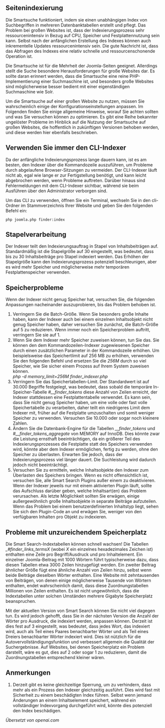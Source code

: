 <!-- Filename: Smart_Search_on_large_sites / Display title: Intelligente Suche auf großen Websites -->

## Seitenindexierung

Die Smartsuche funktioniert, indem sie einen unabhängigen Index von Suchbegriffen in mehreren Datenbanktabellen erstellt und pflegt. Das Problem bei großen Websites ist, dass der Indexierungsprozess sehr ressourcenintensiv in Bezug auf CPU, Speicher und Festplattennutzung sein kann. Selbst nach der anfänglichen Erstellung des Indexes können auch inkrementelle Updates ressourcenintensiv sein. Die gute Nachricht ist, dass das Abfragen des Indexes eine relativ schnelle und ressourcenschonende Operation ist.

Die Smartsuche ist für die Mehrheit der Joomla-Seiten geeignet. Allerdings stellt die Suche besondere Herausforderungen für große Websites dar. Es sollte daran erinnert werden, dass die Smartsuche eine reine PHP-Implementierung einer Suchmaschine ist, und besonders große Websites sind möglicherweise besser bedient mit einer eigenständigen Suchmaschine wie Solr.

Um die Smartsuche auf einer großen Website zu nutzen, müssen Sie wahrscheinlich einige der Konfigurationseinstellungen anpassen. Im Folgenden finden Sie einige allgemeine Hinweise, worauf Sie achten sollten und was Sie versuchen können zu optimieren. Es gibt eine Reihe bekannter ungelöster Probleme im Hinblick auf die Nutzung der Smartsuche auf großen Websites, die hoffentlich in zukünftigen Versionen behoben werden, und diese werden hier ebenfalls beschrieben.

## Verwenden Sie immer den CLI-Indexer

Da der anfängliche Indexierungsprozess lange dauern kann, ist es am besten, den Indexer über die Kommandozeile auszuführen, um Probleme durch abgelaufene Browser-Sitzungen zu vermeiden. Der CLI-Indexer läuft nicht ab, egal wie lange er zur Fertigstellung benötigt, und kann leicht abgebrochen werden, wenn Probleme auftreten. Darüber hinaus sind Fehlermeldungen mit dem CLI-Indexer sichtbar, während sie beim Ausführen über den Administrator verborgen sind.

Um das CLI zu verwenden, öffnen Sie ein Terminal, wechseln Sie in den cli-Ordner im Stammverzeichnis Ihrer Website und geben Sie den folgenden Befehl ein:

```
php joomla.php finder:index
```

## Stapelverarbeitung

Der Indexer teilt den Indexierungsauftrag in Stapel von Inhaltsbeiträgen auf. Standardmäßig ist die Stapelgröße auf 30 eingestellt, was bedeutet, dass bis zu 30 Inhaltsbeiträge pro Stapel indexiert werden. Das Erhöhen der Stapelgröße kann den Indexierungsprozess potenziell beschleunigen, aber es wird mehr Speicher und möglicherweise mehr temporären Festplattenspeicher verwenden.

## Speicherprobleme

Wenn der Indexer nicht genug Speicher hat, versuchen Sie, die folgenden Anpassungen nacheinander auszuprobieren, bis das Problem behoben ist.

1.  Verringern Sie die Batch-Größe. Wenn Sie besonders große Inhalte haben, kann der Indexer auch bei einem einzelnen Inhaltsobjekt nicht genug Speicher haben, daher versuchen Sie zunächst, die Batch-Größe auf 5 zu reduzieren. Wenn immer noch ein Speicherproblem auftritt, verringern Sie sie auf 1.
2.  Wenn Sie dem Indexer mehr Speicher zuweisen können, tun Sie das. Sie können den dem Kommandozeilen-Indexer zugewiesenen Speicher durch einen zusätzlichen Parameter in der Kommandozeile erhöhen. Um beispielsweise das Speichertlimit auf 256 MB zu erhöhen, verwenden Sie den folgenden Befehl und ersetzen Sie die *256M* durch so viel Speicher, wie Sie sicher einem Prozess auf Ihrem System zuweisen können.<br>
    *php -d memory_limit=256M finder_indexer.php*
3.  Verringern Sie das Speichertabellen-Limit. Der Standardwert ist auf 30.000 Begriffe festgelegt, was bedeutet, dass sobald die temporäre In-Speicher-Tabelle *#__finder_tokens* diese Anzahl von Zeilen erreicht, der Indexer stattdessen eine Festplattentabelle verwendet. Es kann sein, dass Sie nicht genug Speicher haben, um eine volle oder fast volle Speichertabelle zu verarbeiten, daher teilt ein niedrigeres Limit dem Indexer mit, früher auf die Festplatte umzuschalten und somit weniger Speicher zu verwenden. Versuchen Sie 10.000 oder sogar noch kleinere Zahlen.
4.  Ändern Sie die Datenbank-Engine für die Tabellen *__finder_tokens* und *#__finder_tokens_aggregate* von MEMORY auf InnoDB. Dies könnte zwar die Leistung ernsthaft beeinträchtigen, da ein größerer Teil des Indexierungsprozesses die Festplatte statt des Speichers verwenden wird, könnte aber dem Indexer ermöglichen, fertig zu werden, ohne den Speicher zu überlasten. Erwarten Sie jedoch, dass der Indexierungsprozess viel länger dauert. Die Suchleistung wird dadurch jedoch nicht beeinträchtigt.
5.  Versuchen Sie zu ermitteln, welche Inhaltsobjekte den Indexer zum Überlasten des Speichers bringen. Wenn es nicht offensichtlich ist, versuchen Sie, alle Smart Search Plugins außer einem zu deaktivieren. Wenn der Indexer jeweils nur mit einem aktivierten Plugin läuft, sollte das Aufschluss darüber geben, welche Inhaltsart(en) das Problem verursachen. Als letzte Möglichkeit sollten Sie erwägen, einige außergewöhnlich große Inhaltsobjekte in separate Beiträge aufzuteilen. Wenn das Problem bei einem benutzerdefinierten Inhaltstyp liegt, sehen Sie sich den Plugin-Code an und erwägen Sie, weniger von den verfügbaren Inhalten pro Objekt zu indexieren.

## Probleme mit unzureichendem Speicherplatz

Die Smart Search-Indextabellen können schnell wachsen! Die Tabellen *_#finder_links_termsX* (wobei *X* ein einzelnes hexadezimales Zeichen ist) enthalten eine Zeile pro Begriff/Ausdruck und pro Inhaltelement. Ein einzelner Joomla-Beitrag mit 1000 Wörtern führt typischerweise dazu, dass diesen Tabellen etwa 3000 Zeilen hinzugefügt werden. Ein zweiter Beitrag ähnlicher Größe fügt eine ähnliche Anzahl von Zeilen hinzu, selbst wenn beide Beiträge dieselben Wörter enthalten. Eine Website mit zehntausenden von Beiträgen, von denen einige möglicherweise Tausende von Wörtern enthalten, endet wahrscheinlich damit, dass diese Zuordnungstabellen Millionen von Zeilen enthalten. Es ist nicht ungewöhnlich, dass die Indextabellen unter solchen Umständen mehrere Gigabyte Speicherplatz beanspruchen.

Mit der aktuellen Version von Smart Search können Sie nicht viel dagegen tun. Es wird jedoch gehofft, dass Sie in der nächsten Version die Anzahl der Wörter pro Ausdruck, die indexiert werden, anpassen können. Derzeit ist dies fest auf 3 eingestellt, was bedeutet, dass jedes Wort, das indexiert wird, auch als Teil eines Paares benachbarter Wörter und als Teil eines Dreiers benachbarter Wörter indexiert wird. Dies ist nützlich für die Autovervollständigungsfunktion und verbessert allgemein die Qualität der Suchergebnisse. Auf Websites, bei denen Speicherplatz ein Problem darstellt, wäre es gut, dies auf 2 oder sogar 1 zu reduzieren, damit die Zuordnungstabellen entsprechend kleiner wären.

## Anmerkungen

1.  Derzeit gibt es keine gleichzeitige Sperrung, um zu verhindern, dass mehr als ein Prozess den Indexer gleichzeitig ausführt. Dies wird fast mit Sicherheit zu einem beschädigten Index führen. Selbst wenn jemand Änderungen an einem Inhaltselement speichert, während ein vollständiger Indexvorgang durchgeführt wird, könnte dies potenziell den Index beschädigen.

*Übersetzt von openai.com*

